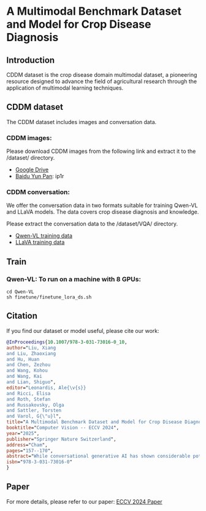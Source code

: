 # A Multimodal Benchmark Dataset and Model for Crop Disease Diagnosis

## Introduction
CDDM dataset is the crop disease domain multimodal dataset, a pioneering resource designed to advance the field of agricultural research through the application of multimodal learning techniques. 


## CDDM dataset
The CDDM dataset includes images and conversation data. 
### CDDM images:
Please download CDDM images from the following link and extract it to the /dataset/ directory.
- [Google Drive](https://drive.google.com/file/d/1kfB3zkittoef4BasOhwvAb8Cb66EPXst/view?usp=sharing)
- [Baidu Yun Pan](https://pan.baidu.com/s/1CgmO2MyEKV6EE42eNS0sIw?pwd=ip1r): ip1r


### CDDM conversation:
We offer the conversation data in two formats suitable for training Qwen-VL and LLaVA models. The data covers crop disease diagnosis and knowledge.

Please extract the conversation data to the /dataset/VQA/ directory. 
- [Qwen-VL training data](dataset/VQA/Crop_Disease_train_qwenvl.zip)
- [LLaVA training data](dataset/VQA/Crop_Disease_train_llava.zip)

## Train
### Qwen-VL: To run on a machine with 8 GPUs:
```shell
cd Qwen-VL
sh finetune/finetune_lora_ds.sh
```

## Citation
If you find our dataset or model useful, please cite our work:

```bibtex
@InProceedings{10.1007/978-3-031-73016-0_10,
author="Liu, Xiang
and Liu, Zhaoxiang
and Hu, Huan
and Chen, Zezhou
and Wang, Kohou
and Wang, Kai
and Lian, Shiguo",
editor="Leonardis, Ale{\v{s}}
and Ricci, Elisa
and Roth, Stefan
and Russakovsky, Olga
and Sattler, Torsten
and Varol, G{\"u}l",
title="A Multimodal Benchmark Dataset and Model for Crop Disease Diagnosis",
booktitle="Computer Vision -- ECCV 2024",
year="2025",
publisher="Springer Nature Switzerland",
address="Cham",
pages="157--170",
abstract="While conversational generative AI has shown considerable potential in enhancing decision-making for agricultural professionals, its exploration has predominantly been anchored in text-based interactions. The evolution of multimodal conversational AI, leveraging vast amounts of image-text data from diverse sources, marks a significant stride forward. However, the application of such advanced vision-language models in the agricultural domain, particularly for crop disease diagnosis, remains underexplored. In this work, we present the crop disease domain multimodal (CDDM) dataset, a pioneering resource designed to advance the field of agricultural research through the application of multimodal learning techniques. The dataset comprises 137,000 images of various crop diseases, accompanied by 1 million question-answer pairs that span a broad spectrum of agricultural knowledge, from disease identification to management practices. By integrating visual and textual data, CDDM facilitates the development of sophisticated question-answering systems capable of providing precise, useful advice to farmers and agricultural professionals. We demonstrate the utility of the dataset by finetuning state-of-the-art multimodal models, showcasing significant improvements in crop disease diagnosis. Specifically, we employed a novel finetuning strategy that utilizes low-rank adaptation (LoRA) to finetune the visual encoder, adapter and language model simultaneously. Our contributions include not only the dataset but also a finetuning strategy and a benchmark to stimulate further research in agricultural technology, aiming to bridge the gap between advanced AI techniques and practical agricultural applications. The dataset is available at https://github.com/UnicomAI/UnicomBenchmark/tree/main/CDDMBench.",
isbn="978-3-031-73016-0"
}
```
## Paper
For more details, please refer to our paper: [ECCV 2024 Paper](https://www.ecva.net/papers/eccv_2024/papers_ECCV/papers/11606.pdf)
